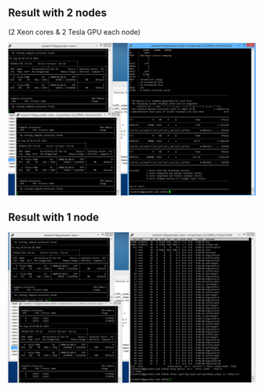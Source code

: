 ## Result with 2 nodes 
(2 Xeon cores & 2 Tesla GPU each node)

![2 nodes](2_nodes.png)

## Result with 1 node

![1 node](1_node.png) 